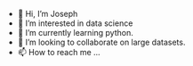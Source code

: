 - 👋 Hi, I’m Joseph
- 👀 I’m interested in data science
- 🌱 I’m currently learning python.
- 💞️ I’m looking to collaborate on large datasets.
- 📫 How to reach me ...

<!---
narbsx/narbsx is a ✨ special ✨ repository because its `README.md` (this file) appears on your GitHub profile.
You can click the Preview link to take a look at your changes.
--->
